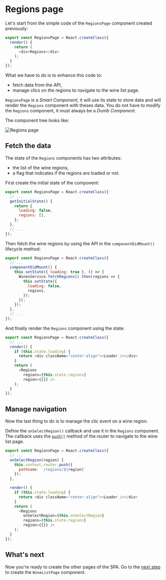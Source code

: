 # Regions page

Let's start from the simple code of the `RegionsPage` component created previously:

```javascript
export const RegionsPage = React.createClass({
  render() {
    return (
      <div>Regions</div>
    );
  }
});
```

What we have to do is to enhance this code to:
* fetch data from the API,
* manage clics on the regions to navigate to the wine list page.

`RegionsPage` is a *Smart Component*, it will use its state to store data and will render the `Regions` component with theses data. You do not have to modify the `Regions` component, it must always be a *Dumb Component*.

The component tree looks like:

<img src='https://github.com/react-bootcamp/react-102/raw/master/instructions/img/wireframe-regions.png' alt='Regions page'>


## Fetch the data

The state of the `Regions` components has two attributes:
* the list of the wine regions,
* a flag that indicates if the regions are loaded or not.

First create the initial state of the component:

```javascript
export const RegionsPage = React.createClass({
  // ...
  getInitialState() {
    return {
      loading: false,
      regions: [],
    };
  },
  // ...
});
```

Then fetch the wine regions by using the API in the `componentDidMount()` lifecycle method:

```javascript
export const RegionsPage = React.createClass({
  // ...
  componentDidMount() {
    this.setState({ loading: true }, () => {
      WinesService.fetchRegions().then(regions => {
        this.setState({
          loading: false,
          regions,
        });
      });
    });
  },
  // ...
});
```

And finally render the `Regions` component using the state:

```javascript
export const RegionsPage = React.createClass({
  // ...
  render() {
    if (this.state.loading) {
      return <div className="center-align"><Loader /></div>
    }
    return (
      <Regions
        regions={this.state.regions}
        region={{}} />
    );
  }
});
```

## Manage navigation

Now the last thing to do is to manage the clic event on a wine region.

Define the `onSelectRegion()` callback and use it in the `Regions` component. The callback uses the [`push()`](https://github.com/ReactTraining/react-router/blob/master/docs/API.md#pushpathorloc) method of the router to navigate to the wine list page.

```javascript
export const RegionsPage = React.createClass({
  // ...
  onSelectRegion(region) {
    this.context.router.push({
      pathname: `/regions/${region}`
    });
  },

  render() {
    if (this.state.loading) {
      return <div className="center-align"><Loader /></div>
    }
    return (
      <Regions
        onSelectRegion={this.onSelectRegion}
        regions={this.state.regions}
        region={{}} />
    );
  }
});
```

## What's next

Now you're ready to create the other pages of the SPA.
Go to the [next step](./3-wine-list-page.md) to create the `WineListPage` component.
